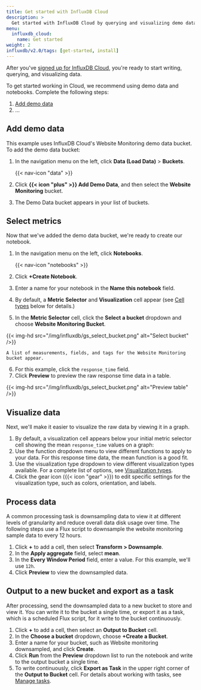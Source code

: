 ```yaml
---
title: Get started with InfluxDB Cloud
description: >
  Get started with InfluxDB Cloud by querying and visualizing demo data in InfluxDB Notebooks.
menu:
  influxdb_cloud:
    name: Get started
weight: 2
influxdb/v2.0/tags: [get-started, install]
---
```


After you've [signed up for InfluxDB Cloud](/influxdb/cloud/sign-up/ ), you're ready to start writing, querying, and visualizing data.

To get started working in Cloud, we recommend using demo data and notebooks. Complete the following steps:
1. [Add demo data](add-demo-data)
2. ...

## Add demo data

This example uses InfluxDB Cloud's Website Monitoring demo data bucket. To add the demo data bucket:

1.  In the navigation menu on the left, click **Data (Load Data)** > **Buckets**.

    {{< nav-icon "data" >}}

2.  Click **{{< icon "plus" >}} Add Demo Data**, and then select the **Website Monitoring** bucket.
3.  The Demo Data bucket appears in your list of buckets.

## Select metrics

Now that we've added the demo data bucket, we're ready to create our notebook.

1. In the navigation menu on the left, click **Notebooks**.

    {{< nav-icon "notebooks" >}}
2. Click **+Create Notebook**.
3. Enter a name for your notebook in the **Name this notebook** field.
4. By default, a **Metric Selector** and **Visualization** cell appear (see [Cell types](#cell-types) below for details.)
5. In the **Metric Selector** cell, click the **Select a bucket** dropdown and choose **Website Monitoring Bucket**.

{{< img-hd src="/img/influxdb/gs_select_bucket.png" alt="Select bucket" />}}

    A list of measurements, fields, and tags for the Website Monitoring bucket appear.

6. For this example, click the `response_time` field.
7. Click **Preview** to preview the raw response time data in a table.

{{< img-hd src="/img/influxdb/gs_select_bucket.png" alt="Preview table" />}}


## Visualize data

Next, we'll make it easier to visualize the raw data by viewing it in a graph.

1. By default, a visualization cell appears below your initial metric selector cell showing the mean `response_time` values on a graph:
2. Use the function dropdown menu to view different functions to apply to your data. For this response time data, the mean function is a good fit. <add link>
3. Use the visualization type dropdown to view different visualization types available.
For a complete list of options, see [Visualization types](/influxdb/cloud/visualize-data/visualization-types/).
4. Click the gear icon ({{< icon "gear" >}}) to edit specific settings for the visualization type, such as colors, orientation, and labels.

## Process data

A common processing task is downsampling data to view it at different levels of granularity and reduce overall data disk usage over time. The following steps use a Flux script to downsample the website monitoring sample data to every 12 hours.

1. Click **+** to add a cell, then select **Transform > Downsample**.
2. In the **Apply aggregate** field, select **mean**.
3. In the **Every Window Period** field, enter a value. For this example, we'll use `12h`.
4. Click **Preview** to view the downsampled data.

## Output to a new bucket and export as a task

After processing, send the downsampled data to a new bucket to store and view it. You can write it to the bucket a single time, or export it as a task, which is a scheduled Flux script, for it write to the bucket continuously.

1. Click **+** to add a cell, then select an **Output to Bucket** cell.
2. In the **Choose a bucket** dropdown, choose **+Create a Bucket**.
3. Enter a name for your bucket, such as Website monitoring downsampled, and click **Create**.
4. Click **Run** from the **Preview** dropdown list to run the notebook and write to the output bucket a single time.
5. To write continuously, click **Export as Task** in the upper right corner of the **Output to Bucket** cell. For details about working with tasks, see [Manage tasks](/influxdb/cloud/process-data/manage-tasks/).
